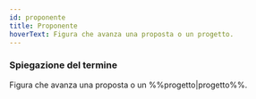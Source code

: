 ```yaml
---
id: proponente
title: Proponente
hoverText: Figura che avanza una proposta o un progetto.
---
```


### Spiegazione del termine

Figura che avanza una proposta o un %%progetto|progetto%%.
